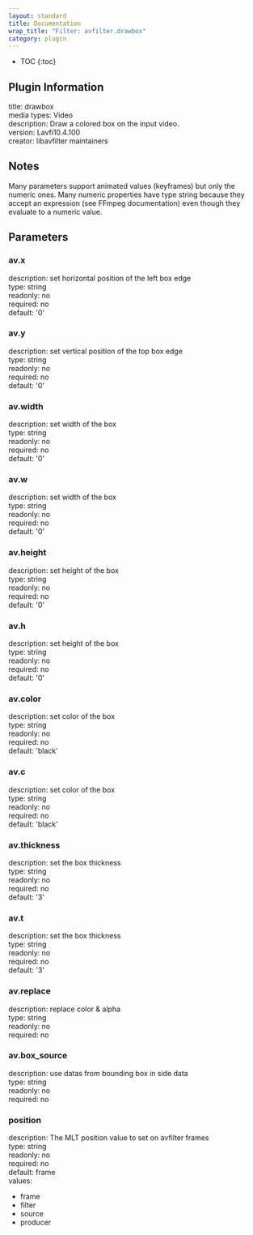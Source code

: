 ```yaml
---
layout: standard
title: Documentation
wrap_title: "Filter: avfilter.drawbox"
category: plugin
---
```

* TOC
{:toc}

## Plugin Information

title: drawbox  
media types:
Video  
description: Draw a colored box on the input video.  
version: Lavfi10.4.100  
creator: libavfilter maintainers  

## Notes

Many parameters support animated values (keyframes) but only the numeric ones. Many numeric properties have type string because they accept an expression (see FFmpeg documentation) even though they evaluate to a numeric value.

## Parameters

### av.x

  
description:
set horizontal position of the left box edge  
type: string  
readonly: no  
required: no  
default: '0'  

### av.y

  
description:
set vertical position of the top box edge  
type: string  
readonly: no  
required: no  
default: '0'  

### av.width

  
description:
set width of the box  
type: string  
readonly: no  
required: no  
default: '0'  

### av.w

  
description:
set width of the box  
type: string  
readonly: no  
required: no  
default: '0'  

### av.height

  
description:
set height of the box  
type: string  
readonly: no  
required: no  
default: '0'  

### av.h

  
description:
set height of the box  
type: string  
readonly: no  
required: no  
default: '0'  

### av.color

  
description:
set color of the box  
type: string  
readonly: no  
required: no  
default: 'black'  

### av.c

  
description:
set color of the box  
type: string  
readonly: no  
required: no  
default: 'black'  

### av.thickness

  
description:
set the box thickness  
type: string  
readonly: no  
required: no  
default: '3'  

### av.t

  
description:
set the box thickness  
type: string  
readonly: no  
required: no  
default: '3'  

### av.replace

  
description:
replace color &amp; alpha  
type: string  
readonly: no  
required: no  

### av.box_source

  
description:
use datas from bounding box in side data  
type: string  
readonly: no  
required: no  

### position

  
description:
The MLT position value to set on avfilter frames  
type: string  
readonly: no  
required: no  
default: frame  
values:  

* frame
* filter
* source
* producer

